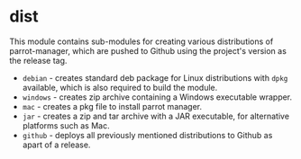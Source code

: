 # dist
This module contains sub-modules for creating various distributions of parrot-manager, which are pushed to Github
using the project's version as the release tag.

- `debian` - creates standard deb package for Linux distributions with `dpkg` available, which is also required to build the module.
- `windows` - creates zip archive containing a Windows executable wrapper.
- `mac` - creates a pkg file to install parrot manager.
- `jar` - creates a zip and tar archive with a JAR executable, for alternative platforms such as Mac.
- `github` - deploys all previously mentioned distributions to Github as apart of a release.
